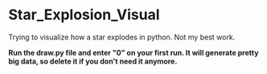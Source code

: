 # Star_Explosion_Visual
Trying to visualize how a star explodes in python. Not my best work.

**Run the draw.py file and enter "0" on your first run. It will generate pretty big data, so delete it if you don't need it anymore.**